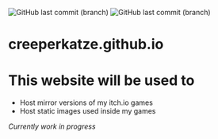 ![GitHub last commit (branch)](https://img.shields.io/github/last-commit/creeperkatze/creeperkatze.github.io/main?display_timestamp=author&logo=github)
![GitHub last commit (branch)](https://img.shields.io/github/actions/workflow/status/Creeperkatze/creeperkatze.github.io/deploy.yml?logo=github")
# creeperkatze.github.io

# This website will be used to
- Host mirror versions of my itch.io games
- Host static images used inside my games

*Currently work in progress*